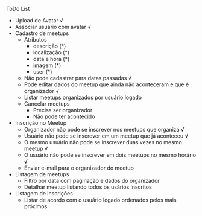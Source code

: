 ToDo List

* Upload de Avatar √
* Associar usuário com avatar √
* Cadastro de meetups
    - Atributos
        - descrição (*)
        - localização (*)
        - data e hora (*)
        - imagem (*)
        - user (*)
    - Não pode cadastrar para datas passadas √
    - Pode editar dados do meetup que ainda não aconteceram e que é organizador √
    - Listar meetups organizados por usuário logado
    - Cancelar meetups
        - Precisa ser organizador
        - Não pode ter acontecido 
* Inscrição no Meetup
    - Organizador não pode se inscrever nos meetups que organiza √
    - Usuário não pode se inscrever em um meetup que já aconteceu √
    - O mesmo usuário não pode se inscrever duas vezes no mesmo meetup √
    - O usuário não pode se inscrever em dois meetups no mesmo horário √
    - Enviar e-mail para o organizador do meetup
* Listagem de meetups
    - Filtro por data com paginação e dados do organizador
    - Detalhar meetup listando todos os usários inscritos
* Listagem de inscrições
    - Listar de acordo com o usuário logado ordenados pelos mais próximos




